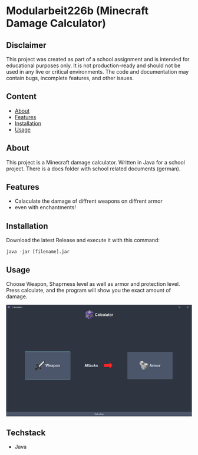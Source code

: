 
# Modularbeit226b (Minecraft Damage Calculator)

## Disclaimer
This project was created as part of a school assignment and is intended for educational purposes only. It is not production-ready and should not be used in any live or critical environments. The code and documentation may contain bugs, incomplete features, and other issues.

## Content
- [About](#about)
- [Features](#features)
- [Installation](#installation)
- [Usage](#usage)


## About
This project is a Minecraft damage calculator. Written in Java for a school project. There is a docs folder with school related documents (german).

## Features
- Calaculate the damage of diffrent weapons on diffrent armor
- even with enchantments!

  
## Installation

Download the latest Release and execute it with this command:
```
java -jar [filename].jar
```
## Usage
Choose Weapon, Shaprness level as well as armor and protection level. Press calculate, and the program will show you the exact amount of damage.

![img.png](images/img.png)
## Techstack
- Java


